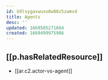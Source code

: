 ```yaml
---
id: b9lsygaxwuxo8w88z5zwmvd
title: Agents
desc: ''
updated: 1669505271664
created: 1669499975986
---
```


## [[p.hasRelatedResource]]

- [[ar.c2.actor-vs-agent]]


